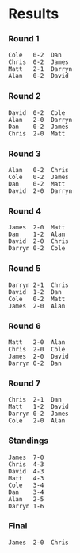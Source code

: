 Results
=======

### Round 1

    Cole   0-2  Dan
    Chris  0-2  James
    Matt   2-1  Darryn
    Alan   0-2  David

### Round 2

    David  0-2  Cole
    Alan   2-0  Darryn
    Dan    0-2  James
    Chris  2-0  Matt

### Round 3

    Alan   0-2  Chris
    Cole   0-2  James
    Dan    0-2  Matt
    David  2-0  Darryn

### Round 4

    James  2-0  Matt
    Dan    1-2  Alan
    David  2-0  Chris
    Darryn 0-2  Cole

### Round 5

    Darryn 2-1  Chris
    David  1-2  Dan
    Cole   0-2  Matt
    James  2-0  Alan

### Round 6

    Matt   2-0  Alan
    Chris  2-0  Cole
    James  2-0  David
    Darryn 0-2  Dan

### Round 7

    Chris  2-1  Dan
    Matt   1-2  David
    Darryn 0-2  James
    Cole   2-0  Alan

### Standings

    James  7-0
    Chris  4-3
    David  4-3
    Matt   4-3
    Cole   3-4
    Dan    3-4
    Alan   2-5
    Darryn 1-6

### Final

    James  2-0  Chris
